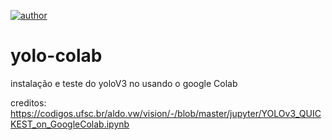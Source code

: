 [![author](https://img.shields.io/badge/autor-ArnaldoJr-green)](https://www.github.com/arnaldojr) 



# yolo-colab
instalação e teste do yoloV3 no usando o google Colab

creditos: https://codigos.ufsc.br/aldo.vw/vision/-/blob/master/jupyter/YOLOv3_QUICKEST_on_GoogleColab.ipynb
